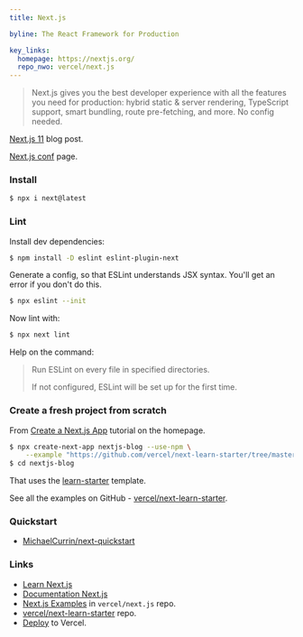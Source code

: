 ```yaml
---
title: Next.js

byline: The React Framework for Production

key_links:
  homepage: https://nextjs.org/
  repo_nwo: vercel/next.js
---
```


> Next.js gives you the best developer experience with all the features you need for production: hybrid static & server rendering, TypeScript support, smart bundling, route pre-fetching, and more. No config needed.

[Next.js 11](https://nextjs.org/blog/next-11) blog post.

[Next.js conf](https://nextjs.org/conf) page.


### Install

```sh
$ npx i next@latest
```


### Lint

Install dev dependencies:

```sh
$ npm install -D eslint eslint-plugin-next
```

Generate a config, so that ESLint understands JSX syntax. You'll get an error if you don't do this.

```sh
$ npx eslint --init
```

Now lint with:

```sh
$ npx next lint
```

Help on the command:

> Run ESLint on every file in specified directories.
>
> If not configured, ESLint will be set up for the first time.


### Create a fresh project from scratch

From [Create a Next.js App](https://nextjs.org/learn/basics/create-nextjs-app) tutorial on the homepage.

```sh
$ npx create-next-app nextjs-blog --use-npm \
    --example "https://github.com/vercel/next-learn-starter/tree/master/learn-starter"
$ cd nextjs-blog
```

That uses the [learn-starter](https://github.com/vercel/next-learn-starter/tree/master/learn-starter) template.

See all the examples on GitHub - [vercel/next-learn-starter](https://github.com/vercel/next-learn-starter).


### Quickstart

- [MichaelCurrin/next-quickstart](https://github.com/MichaelCurrin/next-quickstart)


### Links

- [Learn Next.js](https://nextjs.org/learn)
- [Documentation Next.js](https://nextjs.org/docs)
- [Next.js Examples](https://github.com/vercel/next.js/tree/master/examples) in `vercel/next.js` repo.
- [vercel/next-learn-starter](https://github.com/vercel/next-learn-starter) repo.
- [Deploy](https://vercel.com/import?filter=next.js) to Vercel.
